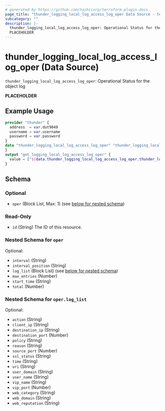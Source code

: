 ```yaml
---
# generated by https://github.com/hashicorp/terraform-plugin-docs
page_title: "thunder_logging_local_log_access_log_oper Data Source - terraform-provider-thunder"
subcategory: ""
description: |-
  thunder_logging_local_log_access_log_oper: Operational Status for the object log
  PLACEHOLDER
---
```


# thunder_logging_local_log_access_log_oper (Data Source)

`thunder_logging_local_log_access_log_oper`: Operational Status for the object log

__PLACEHOLDER__

## Example Usage

```terraform
provider "thunder" {
  address  = var.dut9049
  username = var.username
  password = var.password
}
data "thunder_logging_local_log_access_log_oper" "thunder_logging_local_log_access_log_oper" {
}
output "get_logging_local_log_access_log_oper" {
  value = ["${data.thunder_logging_local_log_access_log_oper.thunder_logging_local_log_access_log_oper}"]
}
```

<!-- schema generated by tfplugindocs -->
## Schema

### Optional

- `oper` (Block List, Max: 1) (see [below for nested schema](#nestedblock--oper))

### Read-Only

- `id` (String) The ID of this resource.

<a id="nestedblock--oper"></a>
### Nested Schema for `oper`

Optional:

- `interval` (String)
- `interval_position` (String)
- `log_list` (Block List) (see [below for nested schema](#nestedblock--oper--log_list))
- `max_entries` (Number)
- `start_time` (String)
- `total` (Number)

<a id="nestedblock--oper--log_list"></a>
### Nested Schema for `oper.log_list`

Optional:

- `action` (String)
- `client_ip` (String)
- `destination_ip` (String)
- `destination_port` (Number)
- `policy` (String)
- `reason` (String)
- `source_port` (Number)
- `ssl_status` (String)
- `time` (String)
- `uri` (String)
- `user_domain` (String)
- `user_name` (String)
- `vip_name` (String)
- `vip_port` (Number)
- `web_category` (String)
- `web_domain` (String)
- `web_reputation` (String)


